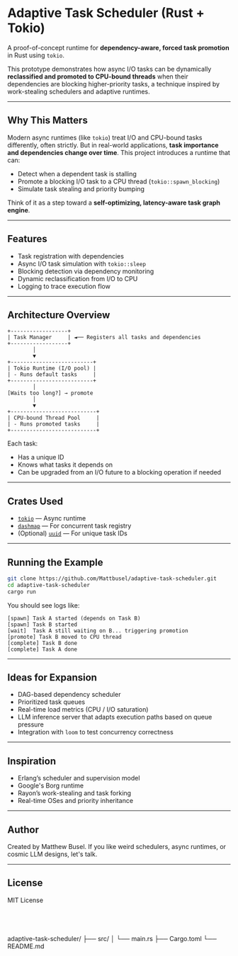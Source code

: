 
# Adaptive Task Scheduler (Rust + Tokio)

A proof-of-concept runtime for **dependency-aware, forced task promotion** in Rust using `tokio`.

This prototype demonstrates how async I/O tasks can be dynamically **reclassified and promoted to CPU-bound threads** when their dependencies are blocking higher-priority tasks, a technique inspired by work-stealing schedulers and adaptive runtimes.

---

##  Why This Matters

Modern async runtimes (like `tokio`) treat I/O and CPU-bound tasks differently, often strictly. But in real-world applications, **task importance and dependencies change over time**. This project introduces a runtime that can:

- Detect when a dependent task is stalling
- Promote a blocking I/O task to a CPU thread (`tokio::spawn_blocking`)
- Simulate task stealing and priority bumping

Think of it as a step toward a **self-optimizing, latency-aware task graph engine**.

---

##  Features

- Task registration with dependencies
- Async I/O task simulation with `tokio::sleep`
- Blocking detection via dependency monitoring
-  Dynamic reclassification from I/O to CPU
-  Logging to trace execution flow

---

##  Architecture Overview

```text
+------------------+
| Task Manager     | ◄── Registers all tasks and dependencies
+------------------+
        │
        ▼
+--------------------------+
| Tokio Runtime (I/O pool) |
| - Runs default tasks     |
+--------------------------+
        │
[Waits too long?] → promote
        │
        ▼
+---------------------------+
| CPU-bound Thread Pool     |
| - Runs promoted tasks     |
+---------------------------+
````

Each task:

* Has a unique ID
* Knows what tasks it depends on
* Can be upgraded from an I/O future to a blocking operation if needed

---

##  Crates Used

* [`tokio`](https://crates.io/crates/tokio) — Async runtime
* [`dashmap`](https://crates.io/crates/dashmap) — For concurrent task registry
* (Optional) [`uuid`](https://crates.io/crates/uuid) — For unique task IDs

---

##  Running the Example

```bash
git clone https://github.com/Mattbusel/adaptive-task-scheduler.git
cd adaptive-task-scheduler
cargo run
```

You should see logs like:

```
[spawn] Task A started (depends on Task B)
[spawn] Task B started
[wait]  Task A still waiting on B... triggering promotion
[promote] Task B moved to CPU thread
[complete] Task B done
[complete] Task A done
```

---

##  Ideas for Expansion

* DAG-based dependency scheduler
* Prioritized task queues
* Real-time load metrics (CPU / I/O saturation)
* LLM inference server that adapts execution paths based on queue pressure
* Integration with `loom` to test concurrency correctness

---

##  Inspiration

* Erlang’s scheduler and supervision model
* Google's Borg runtime
* Rayon’s work-stealing and task forking
* Real-time OSes and priority inheritance

---

##  Author

Created by Matthew Busel.
If you like weird schedulers, async runtimes, or cosmic LLM designs, let's talk.

---

##  License

MIT License

```




```

adaptive-task-scheduler/
├── src/
│   └── main.rs
├── Cargo.toml
└── README.md


